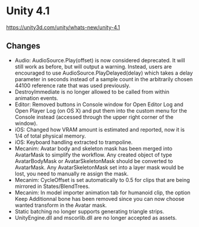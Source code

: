 # Unity 4.1

https://unity3d.com/unity/whats-new/unity-4.1

## Changes



*   Audio: AudioSource.Play(offset) is now considered deprecated. It will still work as before, but will output a warning. Instead, users are encouraged to use AudioSource.PlayDelayed(delay) which takes a delay parameter in seconds instead of a sample count in the arbitrarily chosen 44100 reference rate that was used previously.
*   DestroyImmediate is no longer allowed to be called from within animation events.
*   Editor: Removed buttons in Console window for Open Editor Log and Open Player Log (on OS X) and put them into the custom menu for the Console instead (accessed through the upper right corner of the window).
*   iOS: Changed how VRAM amount is estimated and reported, now it is 1/4 of total physical memory.
*   iOS: Keyboard handling extracted to trampoline.
*   Mecanim: Avatar body and skeleton mask has been merged into AvatarMask to simplify the workflow. Any created object of type AvatarBodyMask or AvatarSkeletonMask should be converted to AvatarMask. Any AvatarSkeletonMask set into a layer mask would be lost, you need to manually re assign the mask.
*   Mecanim: CycleOffset is set automatically to 0.5 for clips that are being mirrored in States/BlendTrees.
*   Mecanim: In model importer animation tab for humanoid clip, the option Keep Additionnal bone has been removed since you can now choose wanted transform in the Avatar mask.
*   Static batching no longer supports generating triangle strips.
*   UnityEngine.dll and mscorlib.dll are no longer accepted as assets.